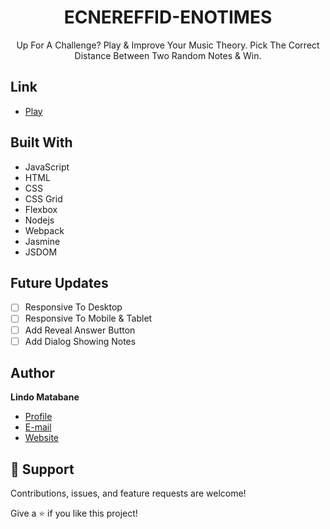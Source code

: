 <h1 align="center">ECNEREFFID-ENOTIMES</h1>

<p align="center">
  Up For A Challenge? Play & Improve Your Music Theory. Pick The Correct Distance Between Two Random Notes & Win.
</p>

## Link

- [Play](https://lindo-code.github.io/ecnereffid_enotimes/ "Play Game")

## Built With

- JavaScript
- HTML
- CSS
- CSS Grid
- Flexbox
- Nodejs
- Webpack
- Jasmine
- JSDOM

## Future Updates

- [ ] Responsive To Desktop 
- [ ] Responsive To Mobile & Tablet
- [ ] Add Reveal Answer Button
- [ ] Add Dialog Showing Notes

## Author

**Lindo Matabane**

- [Profile](https://github.com/Lindo-code "Lindo Matabane")
- [E-mail](mailto:sdrowvieli1@gmail.com?subject=Hi "Hi!")
- [Website](https://lindo-code.github.io/personal_website "Welcome")

## 🤝 Support

Contributions, issues, and feature requests are welcome!

Give a ⭐️ if you like this project!
